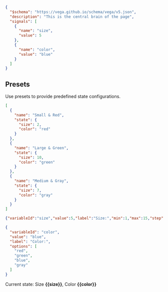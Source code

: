 ```json vega
{
  "$schema": "https://vega.github.io/schema/vega/v5.json",
  "description": "This is the central brain of the page",
  "signals": [
    {
      "name": "size",
      "value": 5
    },
    {
      "name": "color",
      "value": "blue"
    }
  ]
}
```

## Presets
Use presets to provide predefined state configurations.

```json presets
[
  {
    "name": "Small & Red",
    "state": {
      "size": 2,
      "color": "red"
    }
  },
  {
    "name": "Large & Green",
    "state": {
      "size": 10,
      "color": "green"
    }
  },
  {
    "name": "Medium & Gray",
    "state": {
      "size": 7,
      "color": "gray"
    }
  }
]
```

```json slider
{"variableId":"size","value":5,"label":"Size:","min":1,"max":15,"step":1}
```

```json dropdown
{
  "variableId": "color",
  "value": "blue",
  "label": "Color:",
  "options": [
    "red",
    "green",
    "blue",
    "gray"
  ]
}
```

Current state: Size **{{size}}**, Color **{{color}}**